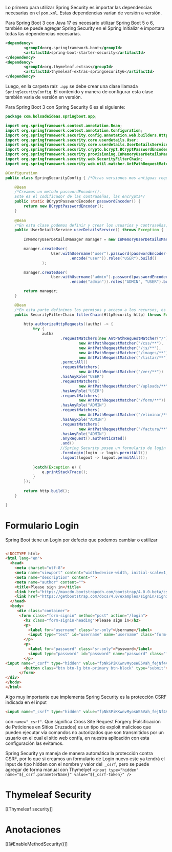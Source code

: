 Lo primero para utilizar Spring Security es importar las dependencias necesarias en el `pom.xml`.
Estas dependencias varían de versión a versión.

Para Spring Boot 3 con Java 17 es necesario utilizar Spring Boot 5 o 6, también se puede agregar Spring Security en el Spring Initializr e importara todas las dependencias necesarias.

```xml
<dependency>
		<groupId>org.springframework.boot</groupId>
		<artifactId>spring-boot-starter-security</artifactId>
</dependency>
<dependency>
		<groupId>org.thymeleaf.extras</groupId>
		<artifactId>thymeleaf-extras-springsecurity6</artifactId>
</dependency>
```

Luego, en la carpeta raíz `.app` se debe crear una clase llamada `SpringSecurityConfig`.
El contenido y manera de configurar esta clase también varia de versión en versión.

Para Spring Boot 3 con Spring Security 6 es el siguiente:

```java 
package com.bolsadeideas.springboot.app;

import org.springframework.context.annotation.Bean;
import org.springframework.context.annotation.Configuration;
import org.springframework.security.config.annotation.web.builders.HttpSecurity;
import org.springframework.security.core.userdetails.User;
import org.springframework.security.core.userdetails.UserDetailsService;
import org.springframework.security.crypto.bcrypt.BCryptPasswordEncoder;
import org.springframework.security.provisioning.InMemoryUserDetailsManager;
import org.springframework.security.web.SecurityFilterChain;
import org.springframework.security.web.util.matcher.AntPathRequestMatcher;

@Configuration 
public class SpringSecurityConfig { /*Otras versiones mas antiguas requieren extender de otra clase*/

	@Bean
	/*Creamos un metodo passwordEncoder().
	Este es el codificador de las contraseñas, las encrypta*/
	public static BCryptPasswordEncoder passwordEncoder() {
		return new BCryptPasswordEncoder();
	}
	
	@Bean
	/*En esta clase podemos definir y crear los usuarios y contraseñas, es autenticacion*/
	public UserDetailsService userDetailsService() throws Exception {
		
		InMemoryUserDetailsManager manager = new InMemoryUserDetailsManager();

		manager.createUser(
					User.withUsername("user").password(passwordEncoder()
							.encode("user")).roles("USER").build()
				);

		manager.createUser(
					User.withUsername("admin").password(passwordEncoder()
							.encode("admin")).roles("ADMIN", "USER").build());

		return manager;
	}

	@Bean
	/*En esta parte definimos los permisos y acceso a los recursos, es la autorizacion*/
	public SecurityFilterChain filterChain(HttpSecurity http) throws Exception {
	
		http.authorizeHttpRequests((authz) -> {
			try {
                authz
                        .requestMatchers(new AntPathRequestMatcher("/"),
                                new AntPathRequestMatcher("/css/**"),
                                new AntPathRequestMatcher("/js/**"),
                                new AntPathRequestMatcher("/images/**"),
                                new AntPathRequestMatcher("/listar/**"))
                        .permitAll()
                        .requestMatchers(
                                new AntPathRequestMatcher("/ver/**"))
                        .hasAnyRole("USER")
                        .requestMatchers(
                                new AntPathRequestMatcher("/uploads/**"))
                        .hasAnyRole("USER")
                        .requestMatchers(
                                new AntPathRequestMatcher("/form/**"))
                        .hasAnyRole("ADMIN")
                        .requestMatchers(
                                new AntPathRequestMatcher("/eliminar/**"))
                        .hasAnyRole("ADMIN")
                        .requestMatchers(
                                new AntPathRequestMatcher("/factura/**"))
                        .hasAnyRole("ADMIN")
                        .anyRequest().authenticated()
                        .and()
						//Spring Security posee un formulario de login predeterminado
                        .formLogin(login -> login.permitAll())
                        .logout(logout -> logout.permitAll());
                        
			}catch(Exception e) {
				e.printStackTrace();
			}
		});
		
		return http.build();
	}

}

```

# Formulario Login

Spring Boot tiene un Login por defecto que podemos cambiar o estilizar
```html

<!DOCTYPE html>
<html lang="en">
  <head>
    <meta charset="utf-8">
    <meta name="viewport" content="width=device-width, initial-scale=1, shrink-to-fit=no">
    <meta name="description" content="">
    <meta name="author" content="">
    <title>Please sign in</title>
    <link href="https://maxcdn.bootstrapcdn.com/bootstrap/4.0.0-beta/css/bootstrap.min.css" rel="stylesheet" integrity="sha384-/Y6pD6FV/Vv2HJnA6t+vslU6fwYXjCFtcEpHbNJ0lyAFsXTsjBbfaDjzALeQsN6M" crossorigin="anonymous">
    <link href="https://getbootstrap.com/docs/4.0/examples/signin/signin.css" rel="stylesheet" crossorigin="anonymous"/>
  </head>
  <body>
     <div class="container">
      <form class="form-signin" method="post" action="/login">
        <h2 class="form-signin-heading">Please sign in</h2>
        <p>
          <label for="username" class="sr-only">Username</label>
          <input type="text" id="username" name="username" class="form-control" placeholder="Username" required autofocus>
        </p>
        <p>
          <label for="password" class="sr-only">Password</label>
          <input type="password" id="password" name="password" class="form-control" placeholder="Password" required>
        </p>
<input name="_csrf" type="hidden" value="fpNkSPiKKwnvMyosWE5Vah_fejNf4VjfsKIEF2gyg1ghEv-dS_YHKcm6GzjCUBtPa2NhWSbnV1Fu2Wry1JA9JV4B4WgXK878" />
        <button class="btn btn-lg btn-primary btn-block" type="submit">Sign in</button>
      </form>
</div>
</body>
</html>
```

Algo muy importante que implementa Spring Security es la protección CSRF indicada en el input 
```html
<input name="_csrf" type="hidden" value="fpNkSPiKKwnvMyosWE5Vah_fejNf4VjfsKIEF2gyg1ghEv-dS_YHKcm6GzjCUBtPa2NhWSbnV1Fu2Wry1JA9JV4B4WgXK878" />
```
con `name="_csrf"`.
Que significa Cross Site Request Forgery (Falsificación de Peticiones en Sitios Cruzados) es un tipo de exploit malicioso que pueden ejecutar vía comandos no autorizados que son transmitidos por un usuario en el cual el sitio web confía, en nuestra aplicación con esta configuración las evitamos.

Spring Security ya maneja de manera automática la protección contra CSRF, por lo que si creamos un formulario de Login nuevo este ya tendrá el input de tipo hidden con el nombre y valor del`` _csrf``, pero se puede agregar de forma manual con Thymelyef 
	`<input type="hidden" name="${_csrf.parameterName}" value="${_csrf-token}" />`

# Thymeleaf Security
[[Thymeleaf security]]

# Anotaciones
[[@EnableMethodSecurity()]]